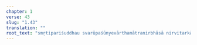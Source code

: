 ```yaml
---
chapter: 1
verse: 43
slug: "1.43"
translation: ""
root_text: "smṛtipariśuddhau svarūpaśūnyevārthamātranirbhāsā nirvitarkā"
---
```


